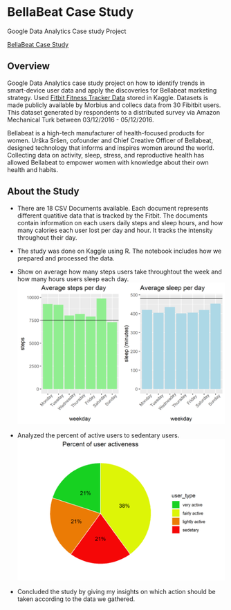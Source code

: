 # BellaBeat Case Study
Google Data Analytics Case study Project

[BellaBeat Case Study](https://www.kaggle.com/code/marcioarakaki/case-study-2-bellabeat-using-r "BellaBeat Case Study")

## Overview
Google Data Analytics case study project on how to identify trends in smart-device user data and apply the discoveries for Bellabeat marketing strategy. Used [Fitbit Fitness Tracker Data](https://www.kaggle.com/datasets/arashnic/fitbit) stored in Kaggle. Datasets is made publicly available by Morbius and collecs data from 30 Fibitbit users. This dataset generated by respondents to a distributed survey via Amazon Mechanical Turk between 03/12/2016 - 05/12/2016. 

Bellabeat is a high-tech manufacturer of health-focused products for women. Urška Sršen, cofounder and Chief Creative Officer of Bellabeat, designed technology that informs and inspires women around the world. Collecting data on activity, sleep, stress, and reproductive health has allowed Bellabeat to empower women with knowledge about their own health and habits.

## About the Study
* There are 18 CSV Documents available. Each document represents different quatitive data that is tracked by the Fitbit. The documents contain information on each users daily steps and sleep hours, and how many calories each user lost per day and hour. It tracks the intensity throughout their day.
* The study was done on Kaggle using R. The notebook includes how we prepared and processed the data.

* Show on average how many steps users take throughtout the week and how many hours users sleep each day.  
![alt text](https://github.com/MarcioArak/BellaBeat-Case-Study/blob/main/Images/average_daily_steps_sleep.png) 

* Analyzed the percent of active users to sedentary users.  
![alt text](https://github.com/MarcioArak/BellaBeat-Case-Study/blob/main/Images/user_activeness.png)

* Concluded the study by giving my insights on which action should be taken according to the data we gathered.
